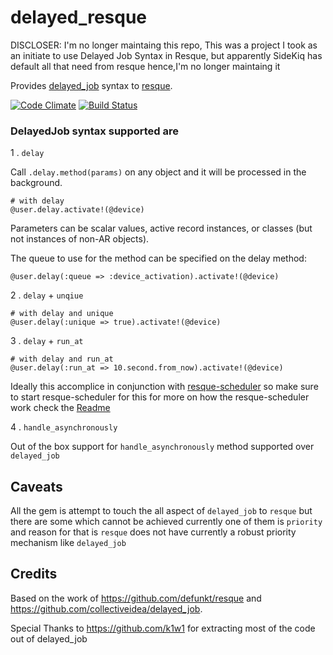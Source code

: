 delayed_resque
==============

DISCLOSER: I'm no longer maintaing this repo, This was a project I took as an initiate to use Delayed Job Syntax in Resque, but apparently SideKiq has default all that need from resque hence,I'm no longer maintaing it


Provides [delayed_job](https://github.com/collectiveidea/delayed_job) syntax to [resque](https://github.com/resque/resque).

  [![Code Climate](https://codeclimate.com/github/meetme2meat/delayed_resque.png)](https://codeclimate.com/github/meetme2meat/delayed_resque)
  [![Build Status](https://travis-ci.org/meetme2meat/delayed_resque.png?branch=master)](https://travis-ci.org/meetme2meat/delayed_resque)
### DelayedJob syntax supported are 
1 . `delay`

Call `.delay.method(params)` on any object and it will be processed in the background.

    # with delay
    @user.delay.activate!(@device)

Parameters can be scalar values, active record instances, or classes (but not instances of non-AR objects).

The queue to use for the method can be specified on the delay method:

    @user.delay(:queue => :device_activation).activate!(@device)

2 . `delay` + `unqiue`
    
```
# with delay and unique
@user.delay(:unique => true).activate!(@device)
```

3 . `delay` + `run_at` 

``` 
# with delay and run_at
@user.delay(:run_at => 10.second.from_now).activate!(@device)   
```
Ideally this accomplice in conjunction with [resque-scheduler](https://github.com/bvandenbos/resque-scheduler) so make sure to start resque-scheduler for this for more on how the resque-scheduler work check the [Readme](https://github.com/bvandenbos/resque-scheduler/blob/master/README.markdown) 

4 . `handle_asynchronously` 

Out of the box support for `handle_asynchronously` method supported over `delayed_job`  
 

Caveats
---------- 
All the gem is attempt to touch the all aspect of `delayed_job` to `resque` but there are some which cannot be achieved currently one of them is `priority` and reason for that is `resque` does not have currently a robust priority mechanism like `delayed_job` 
 
Credits
-------

Based on the work of https://github.com/defunkt/resque and 
https://github.com/collectiveidea/delayed_job.

Special Thanks to https://github.com/k1w1 for extracting most of the code out of delayed_job
